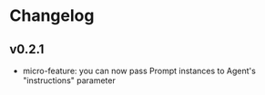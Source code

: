# Changelog

## v0.2.1

- micro-feature: you can now pass Prompt instances to Agent's "instructions" parameter
